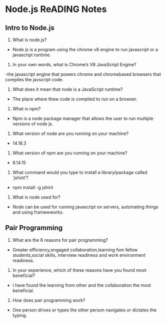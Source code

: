 # Node.js ReADING Notes

## Intro to Node.js

1. What is node.js?  

- Node js is a program using the chrome v8 engine to run javascript or a javascript runtime.  

1. In your own words, what is Chrome’s V8 JavaScript Engine?  

-the javascript engine that powers chrome and chromebased browsers that compiles the javscript code.  

1. What does it mean that node is a JavaScript runtime?  

- The place where thew code is complied to run on a browser.  

1. What is npm?  

- Npm is a node package manager that allows the user to run multiple versions of node js.  

1. What version of node are you running on your machine?  

- 14.18.3  

1. What version of npm are you running on your machine?  

- 6.14.15  

1. What command would you type to install a library/package called ‘jshint’?  

- npm install -g jshint  

1. What is node used for?  

- Node can be used for running javascript on servers, automating things and using framewworks.  

## Pair Programming

1. What are the 6 reasons for pair programming?  

- Greater efficiency,engaged collaboration,learning fom fellow students,social skills, interview readiness and work environment readiness.  

1. In your experience, which of these reasons have you found most beneficial?  

- I have found the learning from other and the collaboration the most beneficial.  

1. How does pair programming work?  

- One person drives or types the other person navigates or dictates the typing.  
